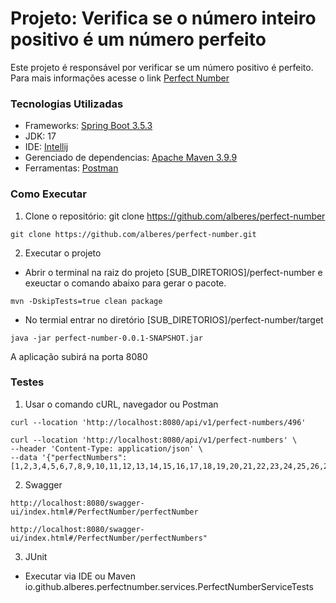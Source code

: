 # Projeto: Verifica se o número inteiro positivo é um número perfeito
Este projeto é responsável por verificar se um número positivo é perfeito.
Para mais informações acesse o link [Perfect Number](https://en.wikipedia.org/wiki/Perfect_number)

### Tecnologias Utilizadas
* Frameworks: [Spring Boot 3.5.3](https://start.spring.io/)
* JDK: 17
* IDE: [Intellij](https://www.jetbrains.com/idea/)
* Gerenciado de dependencias: [Apache Maven 3.9.9](https://maven.apache.org/)
* Ferramentas: [Postman](https://www.postman.com/)

### Como Executar
1. Clone o repositório: git clone https://github.com/alberes/perfect-number
```
git clone https://github.com/alberes/perfect-number.git
```
2. Executar o projeto
- Abrir o terminal na raiz do projeto [SUB_DIRETORIOS]/perfect-number e exeuctar o comando abaixo para gerar o pacote.
```
mvn -DskipTests=true clean package
```
- No termial entrar no diretório [SUB_DIRETORIOS]/perfect-number/target
```
java -jar perfect-number-0.0.1-SNAPSHOT.jar
```
A aplicação subirá na porta 8080

### Testes
1. Usar o comando cURL, navegador ou Postman
```
curl --location 'http://localhost:8080/api/v1/perfect-numbers/496'
```
```
curl --location 'http://localhost:8080/api/v1/perfect-numbers' \
--header 'Content-Type: application/json' \
--data '{"perfectNumbers":[1,2,3,4,5,6,7,8,9,10,11,12,13,14,15,16,17,18,19,20,21,22,23,24,25,26,27,28,29,30,31,32,33,34,35,36,37,38,39,40,41,42,43,44,45,46,47,48,49,50]}'
```
2. Swagger
```
http://localhost:8080/swagger-ui/index.html#/PerfectNumber/perfectNumber
```
```
http://localhost:8080/swagger-ui/index.html#/PerfectNumber/perfectNumbers"
```
3. JUnit
- Executar via IDE ou Maven
   io.github.alberes.perfectnumber.services.PerfectNumberServiceTests
